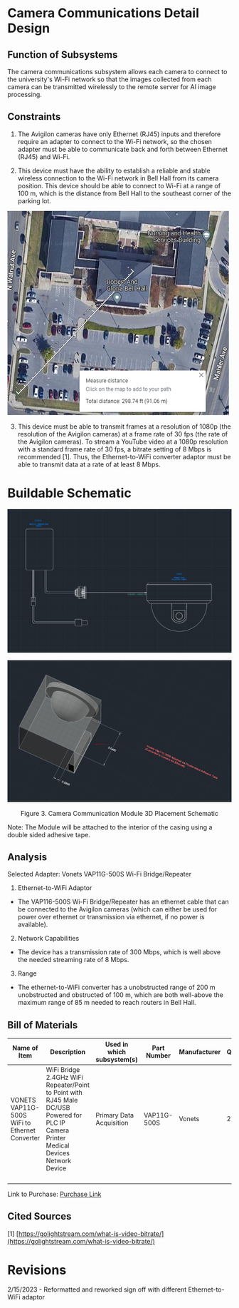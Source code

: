 # Camera Communications Detail Design

## Function of Subsystems

The camera communications subsystem allows each camera to connect to the university's Wi-Fi network so that the images collected from each camera can be transmitted wirelessly to the remote server for AI image processing.

## Constraints

1. The Avigilon cameras have only Ethernet (RJ45) inputs and therefore require an adapter to connect to the Wi-Fi network, so the chosen adapter must be able to communicate back and forth between Ethernet (RJ45) and Wi-Fi.

2. This device must have the ability to establish a reliable and stable wireless connection to the Wi-Fi network in Bell Hall from its camera position. This device should be able to connect to Wi-Fi at a range of 100 m, which is the distance from Bell Hall to the southeast corner of the parking lot.

 ![Figure 1. Distance Measurement between Cameras and Building](../Images/distanceparkinglot.png)

3. This device must be able to transmit frames at a resolution of 1080p (the resolution of the Avigilon cameras) at a frame rate of 30 fps (the rate of the Avigilon cameras). To stream a YouTube video at a 1080p resolution with a standard frame rate of 30 fps, a bitrate setting of 8 Mbps is recommended [1]. Thus, the Ethernet-to-WiFi converter adaptor must be able to transmit data at a rate of at least 8 Mbps.

# Buildable Schematic

![Figure 2. Wiring Diagram for Vonets VAP11G-50 Wi-Fi Bridge/Repeater](../Images/Camera_Comms_Wiring.png)

![Figure 3. Camera Communications 3D Schematic](../3D&#32;Models/CameraComm3DV2.PNG)
<div align="center"> Figure 3. Camera Communication Module 3D Placement Schematic
<br />
<div align="left">

Note: The Module will be attached to the interior of the casing using a double sided adhesive tape.

## Analysis

Selected Adapter: Vonets VAP11G-500S Wi-Fi Bridge/Repeater

1. Ethernet-to-WiFi Adaptor
  - The VAP116-500S Wi-Fi Bridge/Repeater has an ethernet cable that can be connected to the Avigilon cameras (which can either be used for power over ethernet or transmission via ethernet, if no power is available).

2. Network Capabilities
  - The device has a transmission rate of 300 Mbps, which is well above the needed streaming rate of 8 Mbps.

3. Range
  - The ethernet-to-WiFi converter has a unobstructed range of 200 m unobstructed and obstructed of 100 m, which are both well-above the maximum range of 85 m needed to reach routers in Bell Hall.

## Bill of Materials

| Name of Item | Description | Used in which subsystem(s) | Part Number | Manufacturer | Quantity | Unit Price | Total |
| ------------ | ----------- | -------------------------- | ----------- | ------------ | -------- | ---------- | ----- |
| VONETS VAP11G-500S WiFi to Ethernet Converter | WiFi Bridge 2.4GHz WiFi Repeater/Point to Point with RJ45 Male DC/USB Powered for PLC IP Camera Printer Medical Devices Network Device | Primary Data Acquisition | VAP11G-500S | Vonets | 2 | $37.98 | $37.98 |
| | | | | | | | **$75.96** |

Link to Purchase: [Purchase Link](https://www.amazon.com/%E3%80%90Upgraded-VAP11G-500S-Industrial-High-Power-Application/dp/B0B8ND6MQL/ref=asc_df_B0B8ND6MQL/?tag=hyprod-20&linkCode=df0&hvadid=632999243731&hvpos=&hvnetw=g&hvrand=9508670858144407738&hvpone=&hvptwo=&hvqmt=&hvdev=c&hvdvcmdl=&hvlocint=&hvlocphy=9013670&hvtargid=pla-1892171855661&psc=1)
 
## Cited Sources

[1] [https://golightstream.com/what-is-video-bitrate/](https://golightstream.com/what-is-video-bitrate/)

# Revisions

2/15/2023 - Reformatted and reworked sign off with different Ethernet-to-WiFi adaptor
